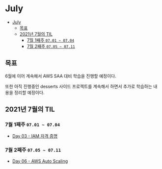 # July

- [July](#july)
  - [목표](#목표)
  - [2021년 7월의 TIL](#2021년-7월의-til)
    - [7월 1째주 `07.01 ~ 07.04`](#7월-1째주-0701--0704)
    - [7월 2째주 `07.05 ~ 07.11`](#7월-2째주-0705--0711)

## 목표

6월에 이어 계속해서 AWS SAA 대비 학습을 진행할 예정이다.

또한 아직 진행중인 desserts 사이드 프로젝트를 계속해서 하면서 추가로 학습하는 내용을 정리할 예정이다.

## 2021년 7월의 TIL

### 7월 1째주 `07.01 ~ 07.04`

* [Day 03 - IAM 자격 증명](day03.md)

### 7월 2째주 `07.05 ~ 07.11`

* [Day 06 - AWS Auto Scaling](day06.md)